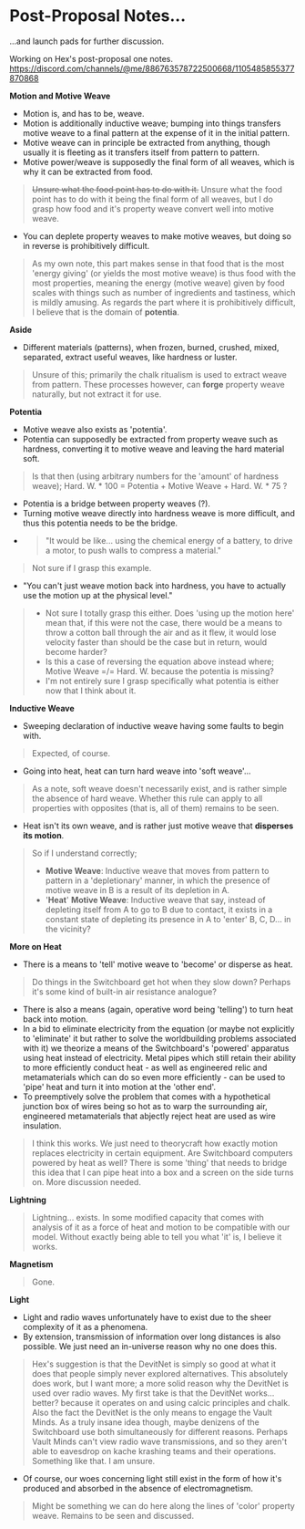 # Post-Proposal Notes...
...and launch pads for further discussion.

Working on Hex's post-proposal one notes.
https://discord.com/channels/@me/886763578722500668/1105485855377870868

**Motion and Motive Weave**
- Motion is, and has to be, weave.
- Motion is additionally inductive weave; bumping into things transfers motive weave to a final pattern at the expense of it in the initial pattern.
- Motive weave can in principle be extracted from anything, though usually it is fleeting as it transfers itself from pattern to pattern.
- Motive power/weave is supposedly the final form of all weaves, which is why it can be extracted from food.
> ~~Unsure what the food point has to do with it.~~ Unsure what the food point has to do with it being the final form of all weaves, but I do grasp how food and it's property weave convert well into motive weave.
- You can deplete property weaves to make motive weaves, but doing so in reverse is prohibitively difficult.
> As my own note, this part makes sense in that food that is the most 'energy giving' (or yields the most motive weave) is thus food with the most properties, meaning the energy (motive weave) given by food scales with things such as number of ingredients and tastiness, which is mildly amusing.
> As regards the part where it is prohibitively difficult, I believe that is the domain of **potentia**.

**Aside**
- Different materials (patterns), when frozen, burned, crushed, mixed, separated, extract useful weaves, like hardness or luster.
>Unsure of this; primarily the chalk ritualism is used to extract weave from pattern. These processes however, can **forge** property weave naturally, but not extract it for use.

**Potentia**
- Motive weave also exists as 'potentia'.
- Potentia can supposedly be extracted from property weave such as hardness, converting it to motive weave and leaving the hard material soft.
>Is that then (using arbitrary numbers for the 'amount' of hardness weave);
> Hard. W. * 100 = Potentia + Motive Weave + Hard. W. * 75
> ?
- Potentia is a bridge between property weaves (?).
- Turning motive weave directly into hardness weave is more difficult, and thus this potentia needs to be the bridge.
- >"It would be like... using the chemical energy of a battery, to drive a motor, to push walls to compress a material."
> Not sure if I grasp this example.
- "You can't just weave motion back into hardness, you have to actually use the motion up at the physical level."
> - Not sure I totally grasp this either. Does 'using up the motion here' mean that, if this were not the case, there would be a means to throw a cotton ball through the air and as it flew, it would lose velocity faster than should be the case but in return, would become harder? 
> - Is this a case of reversing the equation above instead where;
> Motive Weave =/= Hard. W.
> because the potentia is missing?
> - I'm not entirely sure I grasp specifically what potentia is either now that I think about it.

**Inductive Weave**
- Sweeping declaration of inductive weave having some faults to begin with.
> Expected, of course.
- Going into heat, heat can turn hard weave into 'soft weave'...
> As a note, soft weave doesn't necessarily exist, and is rather simple the absence of hard weave. Whether this rule can apply to all properties with opposites (that is, all of them) remains to be seen.
- Heat isn't its own weave, and is rather just motive weave that **disperses its motion**.
> So if I understand correctly;
> - **Motive Weave**: Inductive weave that moves from pattern to pattern in a 'depletionary' manner, in which the presence of motive weave in B is a result of its depletion in A.
> - '**Heat**' **Motive Weave**: Inductive weave that say, instead of depleting itself from A to go to B due to contact, it exists in a constant state of depleting its presence in A to 'enter' B, C, D... in the vicinity?

**More on Heat**
- There is a means to 'tell' motive weave to 'become' or disperse as heat.
> Do things in the Switchboard get hot when they slow down? Perhaps it's some kind of built-in air resistance analogue?
- There is also a means (again, operative word being 'telling') to turn heat back into motion.
- In a bid to eliminate electricity from the equation (or maybe not explicitly to 'eliminate' it but rather to solve the worldbuilding problems associated with it) we theorize a means of the Switchboard's 'powered' apparatus using heat instead of electricity. Metal pipes which still retain their ability to more efficiently conduct heat - as well as engineered relic and metamaterials which can do so even more efficiently - can be used to 'pipe' heat and turn it into motion at the 'other end'. 
- To preemptively solve the problem that comes with a hypothetical junction box of wires being so hot as to warp the surrounding air, engineered metamaterials that abjectly reject heat are used as wire insulation.
> I think this works. We just need to theorycraft how exactly motion replaces electricity in certain equipment. Are Switchboard computers powered by heat as well? There is some 'thing' that needs to bridge this idea that I can pipe heat into a box and a screen on the side turns on. More discussion needed.

**Lightning**
>Lightning... exists. In some modified capacity that comes with analysis of it as a force of heat and motion to be compatible with our model. Without exactly being able to tell you what 'it' is, I believe it works.
>

**Magnetism**
> Gone.

**Light**
- Light and radio waves unfortunately have to exist due to the sheer complexity of it as a phenomena. 
- By extension, transmission of information over long distances is also possible. We just need an in-universe reason why no one does this.
> Hex's suggestion is that the DevitNet is simply so good at what it does that people simply never explored alternatives. This absolutely does work, but I want more; a more solid reason why the DevitNet is used over radio waves. My first take is that the DevitNet works... better? because it operates on and using calcic principles and chalk. Also the fact the DevitNet is the only means to engage the Vault Minds.
> As a truly insane idea though, maybe denizens of the Switchboard use both simultaneously for different reasons. Perhaps Vault Minds can't view radio wave transmissions, and so they aren't able to eavesdrop on kache krashing teams and their operations. Something like that. I am unsure.
- Of course, our woes concerning light still exist in the form of how it's produced and absorbed in the absence of electromagnetism.
> Might be something we can do here along the lines of 'color' property weave. Remains to be seen and discussed.



